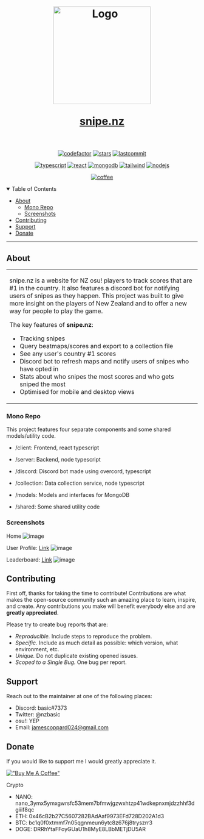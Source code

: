 <h1 align="center">
  <a href="https://snipe.nz">
    <img src="https://user-images.githubusercontent.com/54062686/132940622-359c74fe-2b83-4024-82df-822f82267d20.png" alt="Logo" width="256" height="256">
  </a>

  
  [snipe.nz](https://snipe.nz)
</h1>

<div align="center">
  <br />

  [![codefactor](https://img.shields.io/codefactor/grade/github/nzbasic/snipe.nz)](https://github.com/nzbasic/snipe.nz)
  [![stars](https://img.shields.io/github/stars/nzbasic/snipe.nz?style=flat-square)](https://github.com/nzbasic/snipe.nz)
  [![lastcommit](https://img.shields.io/github/last-commit/nzbasic/snipe.nz)](https://github.com/nzbasic/snipe.nz)


  [![typescript](https://img.shields.io/badge/TypeScript-007ACC?style=for-the-badge&logo=typescript&logoColor=white)](https://github.com/microsoft/typescript)
  [![react](https://img.shields.io/badge/React-20232A?style=for-the-badge&logo=react&logoColor=61DAFB)](https://github.com/facebook/react)
  [![mongodb](https://img.shields.io/badge/MongoDB-4EA94B?style=for-the-badge&logo=mongodb&logoColor=white)](https://github.com/mongodb/mongo)
  [![tailwind](https://img.shields.io/badge/Tailwind_CSS-38B2AC?style=for-the-badge&logo=tailwind-css&logoColor=white)](https://github.com/tailwindlabs/tailwindcss)
  [![nodejs](https://img.shields.io/badge/Node.js-339933?style=for-the-badge&logo=nodedotjs&logoColor=white)](https://github.com/nodejs/node)
  

  [![coffee](https://img.shields.io/badge/Buy_Me_A_Coffee-FFDD00?style=for-the-badge&logo=buy-me-a-coffee&logoColor=black)](https://www.buymeacoffee.com/nzbasic)

</div>

<details open="open">
<summary>Table of Contents</summary>

- [About](#about)
  - [Mono Repo](#mono-repo)
  - [Screenshots](#screenshots)
- [Contributing](#contributing)
- [Support](#support)
- [Donate](#donate)

</details>

---

## About

<table>
<tr>
<td>

snipe.nz is a website for NZ osu! players to track scores that are #1 in the country. It also features a discord bot for notifying users of snipes as they happen. This project was built to give more insight on the players of New Zealand and to offer a new way for people to play the game.

The key features of **snipe.nz**:

- Tracking snipes
- Query beatmaps/scores and export to a collection file
- See any user's country #1 scores
- Discord bot to refresh maps and notify users of snipes who have opted in
- Stats about who snipes the most scores and who gets sniped the most
- Optimised for mobile and desktop views

</td>
</tr>
</table>

### Mono Repo

This project features four separate components and some shared models/utility code.

- /client: Frontend, react typescript
- /server: Backend, node typescript 
- /discord: Discord bot made using overcord, typescript
- /collection: Data collection service, node typescript

- /models: Models and interfaces for MongoDB
- /shared: Some shared utility code

### Screenshots

Home
![image](https://user-images.githubusercontent.com/54062686/132940865-9ee30714-cfee-4749-8b4f-6914cf6325f4.png)

User Profile: [Link](https://snipe.nz/user/330252)
![image](https://user-images.githubusercontent.com/54062686/132940886-0f501f1f-fb4b-4239-9e87-6d92424cf90d.png)

Leaderboard: [Link](https://snipe.nz/players)
![image](https://user-images.githubusercontent.com/54062686/132940905-3ace443e-09d1-4c78-a208-c6fab506e3a9.png)

## Contributing

First off, thanks for taking the time to contribute! Contributions are what makes the open-source community such an amazing place to learn, inspire, and create. Any contributions you make will benefit everybody else and are **greatly appreciated**.

Please try to create bug reports that are:

- _Reproducible._ Include steps to reproduce the problem.
- _Specific._ Include as much detail as possible: which version, what environment, etc.
- _Unique._ Do not duplicate existing opened issues.
- _Scoped to a Single Bug._ One bug per report.

## Support

Reach out to the maintainer at one of the following places:

- Discord: basic#7373
- Twitter: @nzbasic
- osu!: YEP
- Email: jamescoppard024@gmail.com

## Donate

If you would like to support me I would greatly appreciate it. 

[!["Buy Me A Coffee"](https://www.buymeacoffee.com/assets/img/custom_images/orange_img.png)](https://www.buymeacoffee.com/nzbasic)

Crypto
- NANO: nano_3ymx5ymxgwrsfc53mem7bfmwjgzwxhtzp41wdkepnxmjdzzhhf3dgiiif8qc
- ETH: 0x46cB2b27C5607282BAdAaf9973EFd728D202A1d3
- BTC: bc1q0f0xtmmf7n05qgnmeun6ytc8z676j8tryszrr3
- DOGE: DRRhYtaFFoyGUaU1h8MyE8LBbMETjDU5AR


